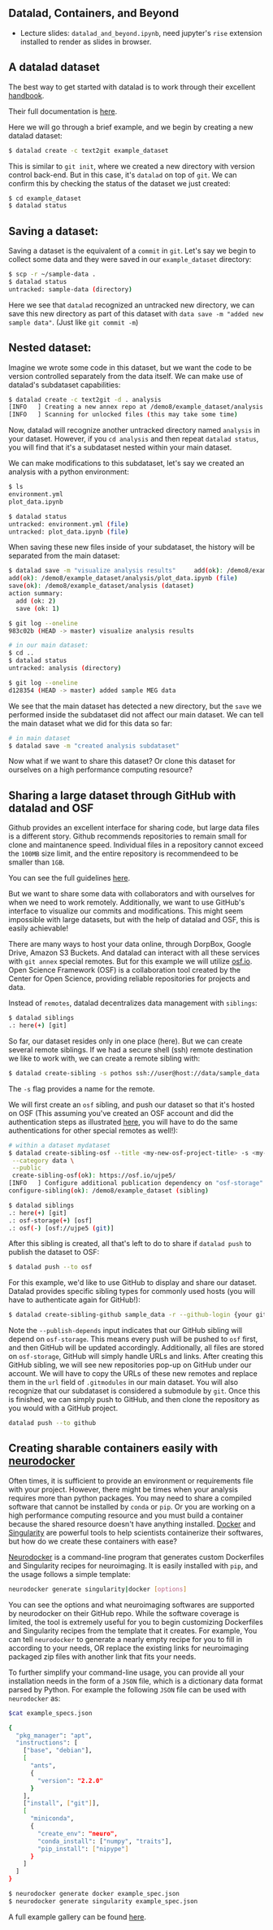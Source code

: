Datalad, Containers, and Beyond
---

 - Lecture slides:  `datalad_and_beyond.ipynb`, need jupyter's `rise` extension installed to render as slides in browser.

## A datalad dataset
The best way to get started with datalad is to work through their excellent [handbook](http://handbook.datalad.org/en/latest/).

Their full documentation is [here](http://docs.datalad.org/en/stable/index.html).

Here we will go through a brief example, and we begin by creating a new datalad dataset:

```bash
$ datalad create -c text2git example_dataset
```

This is similar to `git init`, where we created a new directory with version control back-end. But in this case, it's `datalad` on top of `git`. We can confirm this by checking the status of the dataset we just created:

```bash
$ cd example_dataset
$ datalad status
```

## Saving a dataset:
Saving a dataset is the equivalent of a `commit` in `git`. Let's say we begin to collect some data and they were saved in our `example_dataset` directory:

```bash
$ scp -r ~/sample-data .
$ datalad status
untracked: sample-data (directory)
```

Here we see that `datalad` recognized an untracked new directory, we can save this new directory as part of this dataset with `data save -m "added new sample data"`. (Just like `git commit -m`)

## Nested dataset:
Imagine we wrote some code in this dataset, but we want the code to be version controlled separately from the data itself. We can make use of datalad's subdataset capabilities:

```bash
$ datalad create -c text2git -d . analysis
[INFO   ] Creating a new annex repo at /demo8/example_dataset/analysis
[INFO   ] Scanning for unlocked files (this may take some time)
```

Now, datalad will recognize another untracked directory named `analysis` in your dataset. However, if you `cd analysis` and then repeat `datalad status`, you will find that it's a subdataset nested within your main dataset. 

We can make modifications to this subdataset, let's say we created an analysis with a python environment:

```bash
$ ls
environment.yml
plot_data.ipynb

$ datalad status
untracked: environment.yml (file)
untracked: plot_data.ipynb (file)
```

When saving these new files inside of your subdataset, the history will be separated from the main dataset:

```bash
$ datalad save -m "visualize analysis results"     add(ok): /demo8/example_dataset/analysis/environment.yml (file)
add(ok): /demo8/example_dataset/analysis/plot_data.ipynb (file)
save(ok): /demo8/example_dataset/analysis (dataset)
action summary:
  add (ok: 2)
  save (ok: 1)

$ git log --oneline
983c02b (HEAD -> master) visualize analysis results

# in our main dataset:
$ cd ..
$ datalad status
untracked: analysis (directory)

$ git log --oneline
d128354 (HEAD -> master) added sample MEG data
```

We see that the main dataset has detected a new directory, but the `save` we performed inside the subdataset did not affect our main dataset. We can tell the main dataset what we did for this data so far:

```bash
# in main dataset
$ datalad save -m "created analysis subdataset"
```

Now what if we want to share this dataset? Or clone this dataset for ourselves on a high performance computing resource?

## Sharing a large dataset through GitHub with datalad and OSF
Github provides an excellent interface for sharing code, but large data files is a different story. Github recommends repositories to remain small for clone and maintanence speed. Individual files in a repository cannot exceed the `100MB` size limit, and the entire repository is recommendeed to be smaller than `1GB`. 

You can see the full guidelines [here](https://docs.github.com/en/github/managing-large-files/what-is-my-disk-quota).

But we want to share some data with collaborators and with ourselves for when we need to work remotely. Additionally, we want to use GitHub's interface to visualize our commits and modifications. This might seem impossible with large datasets, but with the help of datalad and OSF, this is easily achievable!

There are many ways to host your data online, through DorpBox, Google Drive, Amazon S3 Buckets. And datalad can interact with all these services with `git annex` special remotes. But for this example we will utilize [osf.io](https://osf.io/). Open Science Framework (OSF) is a collaboration tool created by the Center for Open Science, providing reliable repositories for projects and data. 

Instead of `remotes`, datalad decentralizes data management with `siblings`:

```bash
$ datalad siblings
.: here(+) [git]
```

So far, our dataset resides only in one place (here). But we can create several remote siblings. If we had a secure shell (ssh) remote destination we like to work with, we can create a remote sibling with: 

```bash
$ datalad create-sibling -s pothos ssh://user@host://data/sample_data
```

The `-s` flag provides a name for the remote.

We will first create an `osf` sibling, and push our dataset so that it's hosted on OSF (This assuming you've created an OSF account and did the authentication steps as illustrated [here](http://docs.datalad.org/projects/osf/en/latest/tutorial/authentication.html), you will have to do the same authentications for other special remotes as well!):

```bash
# within a dataset mydataset
$ datalad create-sibling-osf --title <my-new-osf-project-title> -s <my-sibling-name> \
 --category data \
 --public
 create-sibling-osf(ok): https://osf.io/ujpe5/
[INFO   ] Configure additional publication dependency on "osf-storage"
configure-sibling(ok): /demo8/example_dataset (sibling)

$ datalad siblings
.: here(+) [git]
.: osf-storage(+) [osf]
.: osf(-) [osf://ujpe5 (git)]
```
After this sibling is created, all that's left to do to share if `datalad push` to publish the dataset to OSF:

```bash
$ datalad push --to osf
```
For this example, we'd like to use GitHub to display and share our dataset. Datalad provides specific sibling types for commonly used hosts (you will have to authenticate again for GitHub!):

```bash
$ datalad create-sibling-github sample_data -r --github-login {your github account email} --github-organization {provide optional organization name} --access-protocol ssh --publish-depends osf-storage
```

Note the `--publish-depends` input indicates that our GitHub sibling will depend on `osf-storage`. This means every push will be pushed to `osf` first, and then GitHub will be updated accordingly. Additionally, all files are stored on `osf-storage`, GitHub will simply handle URLs and links. After creating this GitHub sibling, we will see new repositories pop-up on GitHub under our account. We will have to copy the URLs of these new remotes and replace them in the `url` field of `.gitmodules` in our main dataset. You will also recognize that our subdataset is considered a submodule by `git`. Once this is finished, we can simply push to GitHub, and then clone the repository as you would with a GitHub project. 

```bash
datalad push --to github
```

## Creating sharable containers easily with [neurodocker](https://github.com/ReproNim/neurodocker)

Often times, it is sufficient to provide an environment or requirements file with your project. However, there might be times when your analysis requires more than python packages. You may need to share a compiled software that cannot be installed by `conda` or `pip`. Or you are working on a high performance computing resource and you must build a container because the shared resource doesn't have anything installed. [Docker](https://docs.docker.com/engine/reference/builder/) and [Singularity](https://sylabs.io/guides/3.7/user-guide/definition_files.html) are powerful tools to help scientists containerize their softwares, but how do we create these containers with ease? 

[Neurodocker](https://github.com/ReproNim/neurodocker) is a command-line program that generates custom Dockerfiles and Singularity recipes for neuroimaging. It is easily installed with `pip`, and the usage follows a simple template:

```bash
neurodocker generate singularity|docker [options]
```

You can see the options and what neuroimaging softwares are supported by neurodocker on their GitHub repo. While the software coverage is limited, the tool is extremely useful for you to begin customizing Dockerfiles and Singularity recipes from the template that it creates. For example, You can tell `neurodocker` to generate a nearly empty recipe for you to fill in according to your needs, OR replace the existing links for neuroimaging packaged zip files with another link that fits your needs.

To further simplify your command-line usage, you can provide all your installation needs in the form of a `JSON` file, which is a dictionary data format parsed by Python. For example the following `JSON` file can be used with `neurodocker` as: 

```bash
$cat example_specs.json

{
  "pkg_manager": "apt",
  "instructions": [
    ["base", "debian"],
    [
      "ants",
      {
        "version": "2.2.0"
      }
    ],
    ["install", ["git"]],
    [
      "miniconda",
      {
        "create_env": "neuro",
        "conda_install": ["numpy", "traits"],
        "pip_install": ["nipype"]
      }
    ]
  ]
}

$ neurodocker generate docker example_spec.json
$ neurodocker generate singularity example_spec.json
```

A full example gallery can be found [here](https://github.com/ReproNim/neurodocker/tree/master/examples).

